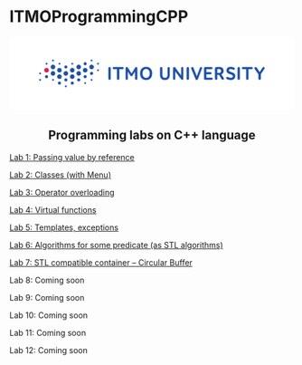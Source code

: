 # ITMOProgrammingCPP
<img src = "https://github.com/annchous/ITMOAlgorithmsAndDataStructures2/blob/master/itmolog.png">
<h2 align = "center">Programming labs on C++ language</h2>
<p><a href = "https://github.com/annchous/ITMOProgrammingCPP/tree/master/lab1">Lab 1: Passing value by reference</a></p>
<p><a href = "https://github.com/annchous/ITMOProgrammingCPP/tree/master/lab2">Lab 2: Classes (with Menu)</a></p>
<p><a href = "https://github.com/annchous/ITMOProgrammingCPP/tree/master/lab3">Lab 3: Operator overloading</a></p>
<p><a href = "https://github.com/annchous/ITMOProgrammingCPP/tree/master/lab4">Lab 4: Virtual functions</a></p>
<p><a href = "https://github.com/annchous/ITMOProgrammingCPP/tree/master/lab5">Lab 5: Templates, exceptions</a></p>
<p><a href = "https://github.com/annchous/ITMOProgrammingCPP/tree/master/lab6">Lab 6: Algorithms for some predicate (as STL algorithms)</a></p>
<p><a href = "https://github.com/annchous/ITMOProgrammingCPP/tree/master/lab7">Lab 7: STL compatible container – Circular Buffer</a></p>
<p>Lab 8: Coming soon</p>
<p>Lab 9: Coming soon</p>
<p>Lab 10: Coming soon</p>
<p>Lab 11: Coming soon</p>
<p>Lab 12: Coming soon</p>
